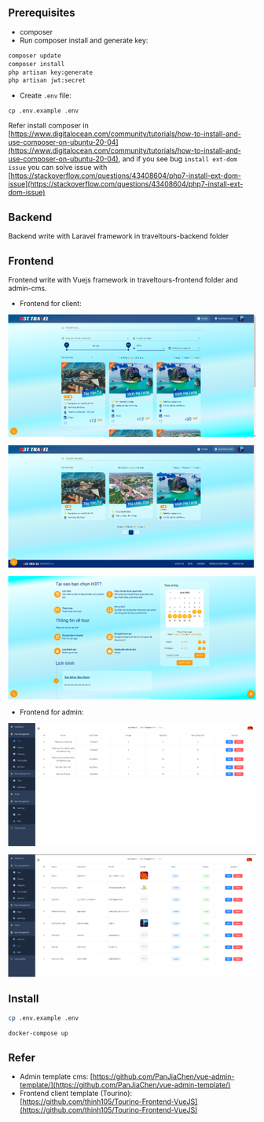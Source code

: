 ## Prerequisites

- composer 
- Run composer install and generate key: 

```bash
composer update
composer install 
php artisan key:generate
php artisan jwt:secret
```

- Create `.env` file: 

```
cp .env.example .env
```

Refer install composer in [https://www.digitalocean.com/community/tutorials/how-to-install-and-use-composer-on-ubuntu-20-04](https://www.digitalocean.com/community/tutorials/how-to-install-and-use-composer-on-ubuntu-20-04), and if you see bug `install ext-dom issue` you can solve issue with [https://stackoverflow.com/questions/43408604/php7-install-ext-dom-issue](https://stackoverflow.com/questions/43408604/php7-install-ext-dom-issue)


## Backend

Backend write with Laravel framework in traveltours-backend folder

## Frontend 

Frontend write with Vuejs framework in traveltours-frontend folder and admin-cms.

- Frontend for client: 

![](images/client1.png)

![](images/client2.png)

![](images/client3.png)

- Frontend for admin: 

![](images/admin1.png)

![](images/admin2.png)

## Install

```bash
cp .env.example .env
```

```bash
docker-compose up
```

## Refer

- Admin template cms: [https://github.com/PanJiaChen/vue-admin-template/](https://github.com/PanJiaChen/vue-admin-template/)
- Frontend client template (Tourino): [https://github.com/thinh105/Tourino-Frontend-VueJS](https://github.com/thinh105/Tourino-Frontend-VueJS)
